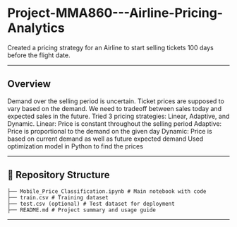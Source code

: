 # Project-MMA860---Airline-Pricing-Analytics
Created a pricing strategy for an Airline to start selling tickets 100 days before the flight date.

---
## Overview
Demand over the selling period is uncertain. Ticket prices are supposed to vary based on the demand.
We need to tradeoff between sales today and expected sales in the future.
Tried 3 pricing strategies: Linear, Adaptive, and Dynamic.
Linear: Price is constant throughout the selling period
Adaptive: Price is proportional to the demand on the given day
Dynamic: Price is based on current demand as well as future expected demand
Used optimization model in Python to find the prices 

---

## 📁 Repository Structure
```
├── Mobile_Price_Classification.ipynb # Main notebook with code
├── train.csv # Training dataset
├── test.csv (optional) # Test dataset for deployment
├── README.md # Project summary and usage guide
```
---
